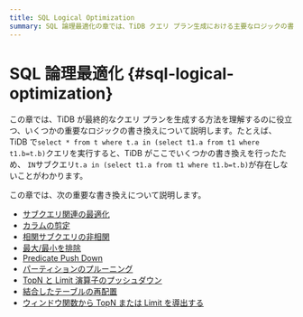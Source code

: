 ```yaml
---
title: SQL Logical Optimization
summary: SQL 論理最適化の章では、TiDB クエリ プラン生成における主要なロジックの書き換えについて説明します。たとえば、IN` サブクエリ `ta in (select t1.a from t1 where t1.b=tb)` は、TiDB の書き換えにより存在しません。主要な書き換えには、サブクエリ関連の最適化、カラムの剪定、相関サブクエリの非相関化、最大値/最小値の除去、Predicate Push Down、パーティションのプルーニング、TopN および Limit 演算子のプッシュ ダウン、結合したテーブルの再配置が含まれます。
---
```


# SQL 論理最適化 {#sql-logical-optimization}

この章では、TiDB が最終的なクエリ プランを生成する方法を理解するのに役立つ、いくつかの重要なロジックの書き換えについて説明します。たとえば、TiDB で`select * from t where t.a in (select t1.a from t1 where t1.b=t.b)`クエリを実行すると、TiDB がここでいくつかの書き換えを行ったため、 `IN`サブクエリ`t.a in (select t1.a from t1 where t1.b=t.b)`が存在しないことがわかります。

この章では、次の重要な書き換えについて説明します。

-   [サブクエリ関連の最適化](/subquery-optimization.md)
-   [カラムの剪定](/column-pruning.md)
-   [相関サブクエリの非相関](/correlated-subquery-optimization.md)
-   [最大/最小を排除](/max-min-eliminate.md)
-   [Predicate Push Down](/predicate-push-down.md)
-   [パーティションのプルーニング](/partition-pruning.md)
-   [TopN と Limit 演算子のプッシュダウン](/topn-limit-push-down.md)
-   [結合したテーブルの再配置](/join-reorder.md)
-   [ウィンドウ関数から TopN または Limit を導出する](/derive-topn-from-window.md)
